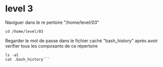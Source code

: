 # level 3
Naviguer dans le re pertoire "/home/level/03"
```ssh
cd /home/level/03
```
Regarder le mot de passe dans le fichier caché "bash_history" après avoir verifier tous les composants de ce répertoire
```ssh
ls -al
cat .bash_history```
